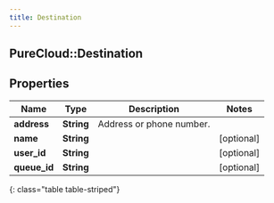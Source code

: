 ```yaml
---
title: Destination
---
```

## PureCloud::Destination

## Properties

|Name | Type | Description | Notes|
|------------ | ------------- | ------------- | -------------|
| **address** | **String** | Address or phone number. | |
| **name** | **String** |  | [optional] |
| **user_id** | **String** |  | [optional] |
| **queue_id** | **String** |  | [optional] |
{: class="table table-striped"}


